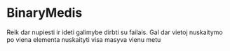 # BinaryMedis
Reik dar nupiesti ir ideti galimybe dirbti su failais. Gal dar vietoj nuskaitymo po viena elementa nuskaityti visa masyva vienu metu
